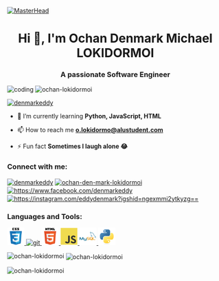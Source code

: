 [![MasterHead](https://1.bp.blogspot.com/-7A4WynwLsMw/XbBpCXG8fHI/AAAAAAAAMt4/uOa1bpLskYgrwGbllhSu2SDj_Mig8SXJQCLcBGAsYHQ/s1600/2000_600px.gif)](https://rishavchanda.io)
<h1 align="center">Hi 👋, I'm Ochan Denmark Michael LOKIDORMOI</h1>
<h3 align="center">A passionate Software Engineer</h3>
<img align="righet" alt="coding" width="400" src="https://cdn.dribbble.com/users/1162077/screenshots/3848914/programmer.gif"

<p align="left"> <img src="https://komarev.com/ghpvc/?username=ochan-lokidormoi&label=Profile%20views&color=0e75b6&style=flat" alt="ochan-lokidormoi" /> </p>

<p align="left"> <a href="https://twitter.com/denmarkeddy" target="blank"><img src="https://img.shields.io/twitter/follow/denmarkeddy?logo=twitter&style=for-the-badge" alt="denmarkeddy" /></a> </p>

- 🌱 I’m currently learning **Python, JavaScript, HTML**

- 📫 How to reach me **o.lokidormo@alustudent.com**

- ⚡ Fun fact **Sometimes I laugh alone 😂**

<h3 align="left">Connect with me:</h3>
<p align="left">
<a href="https://twitter.com/denmarkeddy" target="blank"><img align="center" src="https://raw.githubusercontent.com/rahuldkjain/github-profile-readme-generator/master/src/images/icons/Social/twitter.svg" alt="denmarkeddy" height="30" width="40" /></a>
<a href="https://linkedin.com/in/ochan-den-mark-lokidormoi" target="blank"><img align="center" src="https://raw.githubusercontent.com/rahuldkjain/github-profile-readme-generator/master/src/images/icons/Social/linked-in-alt.svg" alt="ochan-den-mark-lokidormoi" height="30" width="40" /></a>
<a href="https://fb.com/https://www.facebook.com/denmarkeddy" target="blank"><img align="center" src="https://raw.githubusercontent.com/rahuldkjain/github-profile-readme-generator/master/src/images/icons/Social/facebook.svg" alt="https://www.facebook.com/denmarkeddy" height="30" width="40" /></a>
<a href="https://instagram.com/https://instagram.com/eddydenmark?igshid=ngexmmi2ytkyzg==" target="blank"><img align="center" src="https://raw.githubusercontent.com/rahuldkjain/github-profile-readme-generator/master/src/images/icons/Social/instagram.svg" alt="https://instagram.com/eddydenmark?igshid=ngexmmi2ytkyzg==" height="30" width="40" /></a>
</p>

<h3 align="left">Languages and Tools:</h3>
<p align="left"> <a href="https://www.w3schools.com/css/" target="_blank" rel="noreferrer"> <img src="https://raw.githubusercontent.com/devicons/devicon/master/icons/css3/css3-original-wordmark.svg" alt="css3" width="40" height="40"/> </a> <a href="https://git-scm.com/" target="_blank" rel="noreferrer"> <img src="https://www.vectorlogo.zone/logos/git-scm/git-scm-icon.svg" alt="git" width="40" height="40"/> </a> <a href="https://www.w3.org/html/" target="_blank" rel="noreferrer"> <img src="https://raw.githubusercontent.com/devicons/devicon/master/icons/html5/html5-original-wordmark.svg" alt="html5" width="40" height="40"/> </a> <a href="https://developer.mozilla.org/en-US/docs/Web/JavaScript" target="_blank" rel="noreferrer"> <img src="https://raw.githubusercontent.com/devicons/devicon/master/icons/javascript/javascript-original.svg" alt="javascript" width="40" height="40"/> </a> <a href="https://www.mysql.com/" target="_blank" rel="noreferrer"> <img src="https://raw.githubusercontent.com/devicons/devicon/master/icons/mysql/mysql-original-wordmark.svg" alt="mysql" width="40" height="40"/> </a> <a href="https://www.python.org" target="_blank" rel="noreferrer"> <img src="https://raw.githubusercontent.com/devicons/devicon/master/icons/python/python-original.svg" alt="python" width="40" height="40"/> </a> </p>

<p><img align="left" src="https://github-readme-stats.vercel.app/api/top-langs?username=ochan-lokidormoi&show_icons=true&locale=en&layout=compact" alt="ochan-lokidormoi" /></p>

<p>&nbsp;<img align="center" src="https://github-readme-stats.vercel.app/api?username=ochan-lokidormoi&show_icons=true&locale=en" alt="ochan-lokidormoi" /></p>

<p><img align="center" src="https://github-readme-streak-stats.herokuapp.com/?user=ochan-lokidormoi&" alt="ochan-lokidormoi" /></p>
